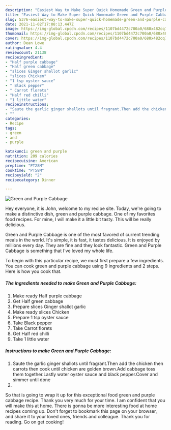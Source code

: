 ```yaml
---
description: "Easiest Way to Make Super Quick Homemade Green and Purple Cabbage"
title: "Easiest Way to Make Super Quick Homemade Green and Purple Cabbage"
slug: 5376-easiest-way-to-make-super-quick-homemade-green-and-purple-cabbage
date: 2021-11-02T17:08:13.447Z
image: https://img-global.cpcdn.com/recipes/1107bd4472c700a0/680x482cq70/green-and-purple-cabbage-recipe-main-photo.jpg
thumbnail: https://img-global.cpcdn.com/recipes/1107bd4472c700a0/680x482cq70/green-and-purple-cabbage-recipe-main-photo.jpg
cover: https://img-global.cpcdn.com/recipes/1107bd4472c700a0/680x482cq70/green-and-purple-cabbage-recipe-main-photo.jpg
author: Dean Lowe
ratingvalue: 4.4
reviewcount: 21138
recipeingredient:
- "Half purple cabbage"
- "Half green cabbage"
- "slices Ginger shallot garlic"
- "slices Chicken"
- "1 tsp oyster sauce"
- " Black pepper"
- " Carrot florets"
- "Half red chilli"
- "1 little water"
recipeinstructions:
- "Saute the garlic ginger shallots until fragrant.Then add the chicken then carrots then cook until chicken are golden brown.Add cabbage toss them together.Lastly water oyster sauce and black pepper.Cover and simmer until done"
- ""
categories:
- Recipe
tags:
- green
- and
- purple

katakunci: green and purple 
nutrition: 209 calories
recipecuisine: American
preptime: "PT28M"
cooktime: "PT58M"
recipeyield: "2"
recipecategory: Dinner

---
```



![Green and Purple Cabbage](https://img-global.cpcdn.com/recipes/1107bd4472c700a0/680x482cq70/green-and-purple-cabbage-recipe-main-photo.jpg)

Hey everyone, it is John, welcome to my recipe site. Today, we're going to make a distinctive dish, green and purple cabbage. One of my favorites food recipes. For mine, I will make it a little bit tasty. This will be really delicious.

Green and Purple Cabbage is one of the most favored of current trending meals in the world. It's simple, it is fast, it tastes delicious. It is enjoyed by millions every day. They are fine and they look fantastic. Green and Purple Cabbage is something that I've loved my whole life.




To begin with this particular recipe, we must first prepare a few ingredients. You can cook green and purple cabbage using 9 ingredients and 2 steps. Here is how you cook that.

<!--inarticleads1-->

##### The ingredients needed to make Green and Purple Cabbage:

1. Make ready Half purple cabbage
1. Get Half green cabbage
1. Prepare slices Ginger shallot garlic
1. Make ready slices Chicken
1. Prepare 1 tsp oyster sauce
1. Take  Black pepper
1. Take  Carrot florets
1. Get Half red chilli
1. Take 1 little water




<!--inarticleads2-->

##### Instructions to make Green and Purple Cabbage:

1. Saute the garlic ginger shallots until fragrant.Then add the chicken then carrots then cook until chicken are golden brown.Add cabbage toss them together.Lastly water oyster sauce and black pepper.Cover and simmer until done
1. 




So that is going to wrap it up for this exceptional food green and purple cabbage recipe. Thank you very much for your time. I am confident that you will make this at home. There is gonna be more interesting food at home recipes coming up. Don't forget to bookmark this page on your browser, and share it to your loved ones, friends and colleague. Thank you for reading. Go on get cooking!
